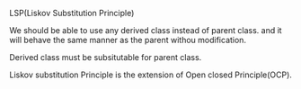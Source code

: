 LSP(Liskov Substitution Principle)

We should be able to use any derived class instead of parent class. and it will behave the same manner as the parent withou modification.

Derived class must be subsitutable for parent class.

Liskov substitution Principle is the extension of Open closed Principle(OCP).

